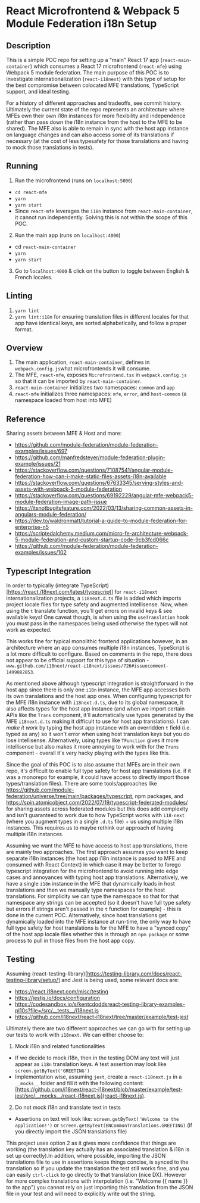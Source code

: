 # React Microfrontend & Webpack 5 Module Federation i18n Setup

## Description

This is a simple POC repo for setting up a "main" React 17 app (`react-main-container`) which consumes a React 17 microfrontend (`react-mfe`) using Webpack 5 module federation. The main purpose of this POC is to investigate internationalization (`react-i18next`) with this type of setup for the best compromise between colocated MFE translations, TypeScript support, and ideal testing.

For a history of different approaches and tradeoffs, see commit history. Ultimately the current state of the repo represents an architecture where MFEs own their own i18n instances for more flexibility and independence (rather than pass down the i18n instance from the host to the MFE to be shared). The MFE also is able to remain in sync with the host app instance on language changes and can also access some of its translations if necessary (at the cost of less typesafety for those translations and having to mock those translations in tests).

## Running

1. Run the microfrontend (runs on `localhost:5000`)

- `cd react-mfe`
- `yarn`
- `yarn start`
- Since `react-mfe` leverages the `i18n` instance from `react-main-container`, it cannot run independently. Solving this is not within the scope of this POC.

2. Run the main app (runs on `localhost:4000`)

- cd `react-main-container`
- `yarn`
- `yarn start`

3. Go to `localhost:4000` & click on the button to toggle between English & French locales.

## Linting

1. `yarn lint`
2. `yarn lint:i18n` for ensuring translation files in different locales for that app have identical keys, are sorted alphabetically, and follow a proper format.

## Overview

1. The main application, `react-main-container`, defines in `webpack.config.js`what microfrontends it will consume.
2. The MFE, `react-mfe`, exposes `Microfrontend.tsx` in `webpack.config.js` so that it can be imported by `react-main-container`.
3. `react-main-container` initializes two namespaces: `common` and `app`
4. `react-mfe` initializes three namespaces: `mfe`, `error`, and `host-common` (a namespace loaded from host into MFE)

## Reference

Sharing assets between MFE & Host and more:

- https://github.com/module-federation/module-federation-examples/issues/697
- https://github.com/manfredsteyer/module-federation-plugin-example/issues/21
- https://stackoverflow.com/questions/71087541/angular-module-federation-how-can-i-make-static-files-assets-i18n-available
- https://stackoverflow.com/questions/67633345/serving-styles-and-assets-with-webpack-5-module-federation
- https://stackoverflow.com/questions/69192229/angular-mfe-webpack5-module-federation-image-path-issue
- https://itsnotbugitsfeature.com/2022/03/13/sharing-common-assets-in-angulars-module-federation/
- https://dev.to/waldronmatt/tutorial-a-guide-to-module-federation-for-enterprise-n5
- https://scriptedalchemy.medium.com/micro-fe-architecture-webpack-5-module-federation-and-custom-startup-code-9cb3fcd066c
- https://github.com/module-federation/module-federation-examples/issues/102

## Typescript Integration

In order to typically (integrate TypeScript)[https://react.i18next.com/latest/typescript] for `react-i18next` internationalization projects, a `i18next.d.ts` file is added which imports project locale files for type safety and augmented intellisense. Now, when using the `t` translate function, you'll get errors on invalid keys & see available keys! One caveat though, is when using the `useTranslation` hook you must pass in the namespaces being used otherwise the types will not work as expected.

This works fine for typical monolithic frontend applications however, in an architecture where an app consumes multiple i18n instances, TypeScript is a lot more difficult to configure. Based on comments in the repo, there does not appear to be official support for this type of situation - `www.github.com/i18next/react-i18next/issues/726#issuecomment-1499882853`.

As mentioned above although typescript integration is straightforward in the host app since there is only one `i18n` instance, the MFE app accesses both its own translations and the host app ones. When configuring typescript for the MFE i18n instance with `i18next.d.ts`, due to its global namespace, it also affects types for the host app instance (and when we import certain APIs like the `Trans` component, it'll automatically use types generated by the MFE `i18next.d.ts` making it difficult to use for host app translations). I can _make it work_ by typing the host app instance with an overridden `t` field (i.e. typed as any) so it won't error when using host translation keys but you do lose intellisense. Alternatively, using types like `TFunction` gives it more intellisense but also makes it more annoying to work with for the `Trans` component - overall it's very hacky playing with the types like this.

Since the goal of this POC is to also assume that MFEs are in their own repo, it's difficult to enable full type safety for host app translations (i.e. if it was a monorepo for example, it could have access to directly import those types/translation files). There are some tools/approaches like https://github.com/module-federation/universe/tree/main/packages/typescript, npm packages, and https://spin.atomicobject.com/2022/07/19/typescript-federated-modules/ for sharing assets across federated modules but this does add complexity and isn't guaranteed to work due to how TypeScript works with `i18-next` (where you augment types in a single `.d.ts` file) + us using multiple i18n instances. This requires us to maybe rethink our approach of having multiple i18n instances.

Assuming we want the MFE to have access to host app translations, there are mainly two approaches. The first approach assumes you want to keep separate i18n instances (the host app i18n instance is passed to MFE and consumed with React Context) in which case it may be better to forego typescript integration for the microfrontend to avoid running into edge cases and annoyances with typing host app translations. Alternatively, we have a single `i18n` instance in the MFE that dynamically loads in host translations and then we manually type namespaces for the host translations. For simplicity we can type the namespace so that for that namespace any strings can be accepted (so it doesn't have full type safety but errors if strings aren't passed in the `t` function for example) - this is done in the current POC. Alternatively, since host translations get dynamically loaded into the MFE instance at run-time, the only way to have full type safety for host translations is for the MFE to have a "synced copy" of the host app locale files whether this is through an `npm package` or some process to pull in those files from the host app copy.

## Testing

Assuming (react-testing-library)[https://testing-library.com/docs/react-testing-library/setup/] and Jest is being used, some relevant docs are:
- https://react.i18next.com/misc/testing
- https://jestjs.io/docs/configuration
- https://codesandbox.io/s/kentcdoddsreact-testing-library-examples-pl10s?file=/src/__tests__/i18next.js
- https://github.com/i18next/react-i18next/tree/master/example/test-jest

Ultimately there are two different approaches we can go with for setting up our tests to work with `i18next`. We can either choose to:

1. Mock i18n and related functionalities
 - If we decide to mock i18n, then in the testing DOM any text will just appear as `i18n` translation keys. A test assertion may look like `screen.getByText('GREETING')`
 - Implementation wise, assuming `jest`, create a `react-i18next.js` in a `__mocks__` folder and fill it with the following content: [https://github.com/i18next/react-i18next/blob/master/example/test-jest/src/__mocks__/react-i18next.js](react-i18next.js).
2. Do not mock i18n and translate text in tests
 - Assertions on text will look like: `screen.getByText('Welcome to the application!')` or `screen.getByText(ENCommonTranslations.GREETING)` (if you directly import the JSON translations file)

This project uses option 2 as it gives more confidence that things are working (the translation key actually has an associated translation & i18n is set up correctly).In addition, where possible, importing the JSON translations file to use in assertions keeps things concise, is synced to the translation so if you update the translation the test still works fine, and you can easily `ctrl-click` to go directly to that translation (nice DX). However for more complex translations with interpolation (i.e. "Welcome {{ name }} to the app") you cannot rely on just importing this translation from the JSON file in your test and will need to explicitly write out the string.


